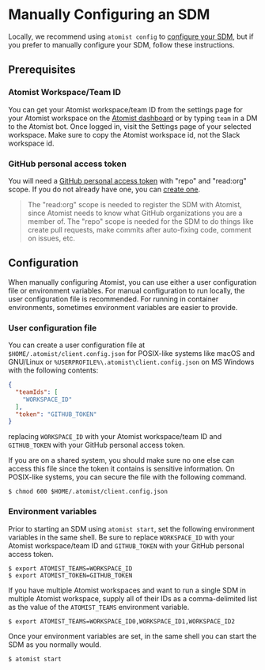 # Manually Configuring an SDM

Locally, we recommend using `atomist config` to [configure your
SDM][sdm-configure], but if you prefer to manually configure your SDM,
follow these instructions.

[sdm-configure]: sdm.md#configuring-your-environment (Atomist - SDM Configuration)

## Prerequisites

### Atomist Workspace/Team ID

You can get your Atomist workspace/team ID from the settings page for
your Atomist workspace on the [Atomist dashboard][dashboard] or by
typing `team` in a DM to the Atomist bot.  Once logged in, visit the
Settings page of your selected workspace.  Make sure to copy the
Atomist workspace id, not the Slack workspace id.

[dashboard]: https://app.atomist.com/ (Atomist Dashboard)

### GitHub personal access token

You will need a [GitHub personal access token][token] with "repo" and
"read:org" scope.  If you do not already have one, you can [create
one][token-create].

> The "read:org" scope is needed to register the SDM with Atomist,
> since Atomist needs to know what GitHub organizations you are a
> member of.  The "repo" scope is needed for the SDM to do things like
> create pull requests, make commits after auto-fixing code, comment
> on issues, etc.

[token]: https://github.com/settings/tokens (GitHub Personal Access Tokens)
[token-create]: https://github.com/settings/tokens/new (GitHub - New personal access token)

## Configuration

When manually configuring Atomist, you can use either a user
configuration file or environment variables.  For manual configuration
to run locally, the user configuration file is recommended.  For
running in container environments, sometimes environment variables are
easier to provide.

### User configuration file

You can create a user configuration file at
`$HOME/.atomist/client.config.json` for POSIX-like systems like macOS
and GNU/Linux or `%USERPROFILE%\.atomist\client.config.json` on MS
Windows with the following contents:

```json
{
  "teamIds": [
    "WORKSPACE_ID"
  ],
  "token": "GITHUB_TOKEN"
}
```

replacing `WORKSPACE_ID` with your Atomist workspace/team ID and
`GITHUB_TOKEN` with your GitHub personal access token.

If you are on a shared system, you should make sure no one else can
access this file since the token it contains is sensitive information.
On POSIX-like systems, you can secure the file with the following
command.

```
$ chmod 600 $HOME/.atomist/client.config.json
```

### Environment variables

Prior to starting an SDM using `atomist start`, set the following
environment variables in the same shell.  Be sure to replace
`WORKSPACE_ID` with your Atomist workspace/team ID and `GITHUB_TOKEN`
with your GitHub personal access token.

```
$ export ATOMIST_TEAMS=WORKSPACE_ID
$ export ATOMIST_TOKEN=GITHUB_TOKEN
```

If you have multiple Atomist workspaces and want to run a single SDM
in multiple Atomist workspace, supply all of their IDs as a
comma-delimited list as the value of the `ATOMIST_TEAMS` environment
variable.

```
$ export ATOMIST_TEAMS=WORKSPACE_ID0,WORKSPACE_ID1,WORKSPACE_ID2
```

Once your environment variables are set, in the same shell you can
start the SDM as you normally would.

```
$ atomist start
```
